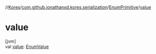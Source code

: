//[Kores](../../../index.md)/[com.github.jonathanxd.kores.serialization](../index.md)/[EnumPrimitive](index.md)/[value](value.md)

# value

[jvm]\
val [value](value.md): [EnumValue](../../com.github.jonathanxd.kores.base/-enum-value/index.md)
